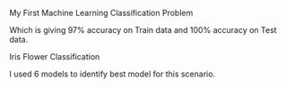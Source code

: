 My First Machine Learning Classification Problem

Which is giving 97% accuracy on Train data and 100% accuracy on Test data.


Iris Flower Classification

I used 6 models to identify best model for this scenario.
